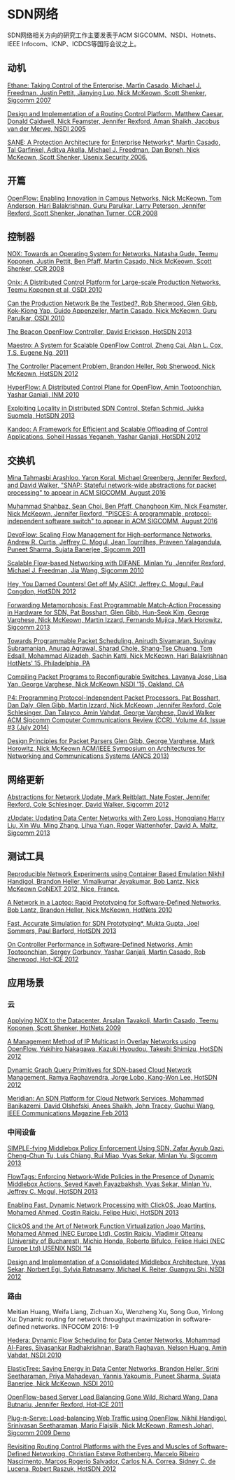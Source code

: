 # SDN网络

SDN网络相关方向的研究工作主要发表于ACM SIGCOMM、NSDI、Hotnets、IEEE Infocom、ICNP、ICDCS等国际会议之上。

## 动机
[Ethane: Taking Control of the Enterprise, Martìn Casado, Michael J. Freedman, Justin Pettit, Jianying Luo, Nick McKeown, Scott Shenker, Sigcomm 2007](http://yuba.stanford.edu/~casado/ethane-sigcomm07.pdf)

[Design and Implementation of a Routing Control Platform, Matthew Caesar, Donald Caldwell, Nick Feamster, Jennifer Rexford, Aman Shaikh, Jacobus van der Merwe, NSDI 2005](http://www.cs.princeton.edu/~jrex/papers/rcp-nsdi.pdf)

[SANE: A Protection Architecture for Enterprise Networks*, Martìn Casado, Tal Garfinkel, Aditya Akella, Michael J. Freedman, Dan Boneh, Nick McKeown, Scott Shenker, Usenix Security 2006.](http://yuba.stanford.edu/~casado/sane.pdf)
## 开篇
[OpenFlow: Enabling Innovation in Campus Networks, Nick McKeown, Tom Anderson, Hari Balakrishnan, Guru Parulkar, Larry Peterson, Jennifer Rexford, Scott Shenker, Jonathan Turner, CCR 2008](http://www.openflow.org/documents/openflow-wp-latest.pdf)
## 控制器
[NOX: Towards an Operating System for Networks, Natasha Gude, Teemu Koponen, Justin Pettit, Ben Pfaff, Martìn Casado, Nick McKeown, Scott Shenker, CCR 2008](http://yuba.stanford.edu/~casado/nox-ccr-final.pdf)

[Onix: A Distributed Control Platform for Large-scale Production Networks, Teemu Koponen et al, OSDI 2010](http://yuba.stanford.edu/~casado/onix-osdi.pdf)

[Can the Production Network Be the Testbed?, Rob Sherwood, Glen Gibb, Kok-Kiong Yap, Guido Appenzeller, Martìn Casado, Nick McKeown, Guru Parulkar, OSDI 2010](http://www.rob-sherwood.net/flowvisor-osdi10.pdf)

[The Beacon OpenFlow Controller, David Erickson, HotSDN 2013](http://yuba.stanford.edu/~derickso/docs/hotsdn15-erickson.pdf)

[Maestro: A System for Scalable OpenFlow Control, Zheng Cai, Alan L. Cox, T.S. Eugene Ng, 2011](http://www.cs.rice.edu/~eugeneng/papers/TR10-11.pdf)

[The Controller Placement Problem, Brandon Heller, Rob Sherwood, Nick McKeown, HotSDN 2012](http://conferences.sigcomm.org/sigcomm/2012/paper/hotsdn/p7.pdf)

[HyperFlow: A Distributed Control Plane for OpenFlow, Amin Tootoonchian, Yashar Ganjali, INM 2010](http://static.usenix.org/event/inm10/tech/full_papers/Tootoonchian.pdf)

[Exploiting Locality in Distributed SDN Control, Stefan Schmid, Jukka Suomela, HotSDN 2013](http://www.cs.helsinki.fi/u/josuomel/doc/local-sdn.pdf)

[Kandoo: A Framework for Efficient and Scalable Offloading of Control Applications, Soheil Hassas Yeganeh, Yashar Ganjali, HotSDN 2012](http://conferences.sigcomm.org/sigcomm/2012/paper/hotsdn/p19.pdf)

## 交换机
[Mina Tahmasbi Arashloo, Yaron Koral, Michael Greenberg, Jennifer Rexford, and David Walker, "SNAP: Stateful network-wide abstractions for packet processing" to appear in ACM SIGCOMM, August 2016](http://www.cs.princeton.edu/~jrex/papers/snap16.pdf)

[Muhammad Shahbaz, Sean Choi, Ben Pfaff, Changhoon Kim, Nick Feamster, Nick McKeown, Jennifer Rexford, "PISCES: A programmable, protocol-independent software switch" to appear in ACM SIGCOMM, August 2016](http://www.cs.princeton.edu/~jrex/papers/pisces16.pdf)

[DevoFlow: Scaling Flow Management for High-performance Networks, Andrew R. Curtis, Jeffrey C. Mogul, Jean Tourrilhes, Praveen Yalagandula, Puneet Sharma, Sujata Banerjee, Sigcomm 2011](http://conferences.sigcomm.org/sigcomm/2011/papers/sigcomm/p254.pdf)

[Scalable Flow-based Networking with DIFANE, Minlan Yu, Jennifer Rexford, Michael J. Freedman, Jia Wang, Sigcomm 2010](http://www.cs.princeton.edu/~jrex/papers/difane10.pdf)

[Hey, You Darned Counters! Get off My ASIC!, Jeffrey C. Mogul, Paul Congdon, HotSDN 2012](http://conferences.sigcomm.org/sigcomm/2012/paper/hotsdn/p25.pdf)

[Forwarding Metamorphosis: Fast Programmable Match-Action Processing in Hardware for SDN, Pat Bosshart, Glen Gibb, Hun-Seok Kim, George Varghese, Nick McKeown, Martin Izzard, Fernando Mujica, Mark Horowitz, Sigcomm 2013](http://yuba.stanford.edu/~nickm/papers/RMT-SIGCOMM.pdf)

[Towards Programmable Packet Scheduling. Anirudh Sivamaran, Suvinay Subramanian, Anurag Agrawal, Sharad Chole, Shang-Tse Chuang, Tom Edsall, Mohammad Alizadeh, Sachin Katti, Nick McKeown, Hari Balakrishnan HotNets' 15, Philadelphia, PA](http://yuba.stanford.edu/~nickm/papers/sivaraman.pdf)

[Compiling Packet Programs to Reconfigurable Switches. Lavanya Jose, Lisa Yan, George Varghese, Nick McKeown NSDI '15, Oakland, CA](http://yuba.stanford.edu/~nickm/papers/CompilingPacketPrograms.pdf)

[P4: Programming Protocol-Independent Packet Processors. Pat Bosshart, Dan Daly, Glen Gibb, Martin Izzard, Nick McKeown, Jennifer Rexford, Cole Schlesinger, Dan Talayco, Amin Vahdat, George Varghese, David Walker ACM Sigcomm Computer Communications Review (CCR). Volume 44, Issue #3 (July 2014)](http://yuba.stanford.edu/~nickm/papers/v44n3k2-bosshartA.pdf)

[Design Principles for Packet Parsers Glen Gibb, George Varghese, Mark Horowitz, Nick McKeown ACM/IEEE Symposium on Architectures for Networking and Communications Systems (ANCS 2013)](http://yuba.stanford.edu/~nickm/papers/ancs48-gibb.pdf)

## 网络更新
[Abstractions for Network Update, Mark Reitblatt, Nate Foster, Jennifer Rexford, Cole Schlesinger, David Walker, Sigcomm 2012](http://www.cs.cornell.edu/~jnfoster/papers/frenetic-consistent-updates.pdf)

[zUpdate: Updating Data Center Networks with Zero Loss, Hongqiang Harry Liu, Xin Wu, Ming Zhang, Lihua Yuan, Roger Wattenhofer, David A. Maltz, Sigcomm 2013](http://research.microsoft.com/en-us/people/mzh/zupdate-sigcomm13.pdf)

## 测试工具
[Reproducible Network Experiments using Container Based Emulation Nikhil Handigol, Brandon Heller, Vimalkumar Jeyakumar, Bob Lantz, Nick McKeown CoNEXT 2012, Nice, France.](http://yuba.stanford.edu/~nickm/papers/p253.pdf)

[A Network in a Laptop: Rapid Prototyping for Software-Defined Networks, Bob Lantz, Brandon Heller, Nick McKeown, HotNets 2010](http://yuba.stanford.edu/~nickm/papers/a19-lantz.pdf)

[Fast, Accurate Simulation for SDN Prototyping*, Mukta Gupta, Joel Sommers, Paul Barford, HotSDN 2013](http://pages.cs.wisc.edu/~pb/hotsdn_final.pdf)

[On Controller Performance in Software-Defined Networks, Amin Tootoonchian, Sergey Gorbunov, Yashar Ganjali, Martìn Casado, Rob Sherwood, Hot-ICE 2012](http://www.rob-sherwood.net/sdnperf.pdf)

## 应用场景

### 云


[Applying NOX to the Datacenter, Arsalan Tavakoli, Martìn Casado, Teemu Koponen, Scott Shenker, HotNets 2009](http://conferences.sigcomm.org/hotnets/2009/papers/hotnets2009-final103.pdf)

[A Management Method of IP Multicast in Overlay Networks using OpenFlow, Yukihiro Nakagawa, Kazuki Hyoudou, Takeshi Shimizu, HotSDN 2012](http://conferences.sigcomm.org/sigcomm/2012/paper/hotsdn/p91.pdf)

[Dynamic Graph Query Primitives for SDN-based Cloud Network Management, Ramya Raghavendra, Jorge Lobo, Kang-Won Lee, HotSDN 2012 ](http://conferences.sigcomm.org/sigcomm/2012/paper/hotsdn/p97.pdf)

[Meridian: An SDN Platform for Cloud Network Services, Mohammad Banikazemi, David Olshefski, Anees Shaikh, John Tracey, Guohui Wang, IEEE Communications Magazine Feb 2013](http://ieeexplore.ieee.org/stamp/stamp.jsp?tp=&arnumber=6461196)

### 中间设备
[SIMPLE-fying Middlebox Policy Enforcement Using SDN, Zafar Ayyub Qazi, Cheng-Chun Tu, Luis Chiang, Rui Miao, Vyas Sekar, Minlan Yu, Sigcomm 2013](http://www.cs.sunysb.edu/~vyas/papers/sigcomm13_simple.pdf)

[FlowTags: Enforcing Network-Wide Policies in the Presence of Dynamic Middlebox Actions, Seyed Kaveh Fayazbakhsh, Vyas Sekar, Minlan Yu, Jeffrey C. Mogul, HotSDN 2013](http://www.cs.sunysb.edu/~sfayazbakhsh/flowtags_hotsdn13.pdf)

[Enabling Fast, Dynamic Network Processing with ClickOS, Joao Martins, Mohamed Ahmed, Costin Raiciu, Felipe Huici, HotSDN 2013](http://nets.cs.pub.ro/~costin/files/hotsdn13.pdf)

[ClickOS and the Art of Network Function Virtualization Joao Martins, Mohamed Ahmed (NEC Europe Ltd), Costin Raiciu, Vladimir Olteanu (University of Bucharest), Michio Honda, Roberto Bifulco, Felipe Huici (NEC Europe Ltd) USENIX NSDI '14](https://www.usenix.org/system/files/conference/nsdi14/nsdi14-paper-martins.pdf)

[Design and Implementation of a Consolidated Middlebox Architecture, Vyas Sekar, Norbert Egi, Sylvia Ratnasamy, Michael K. Reiter, Guangyu Shi, NSDI 2012](https://www.usenix.org/system/files/conference/nsdi12/nsdi12-final96.pdf)

### 路由

Meitian Huang, Weifa Liang, Zichuan Xu, Wenzheng Xu, Song Guo, Yinlong Xu: Dynamic routing for network throughput maximization in software-defined networks. INFOCOM 2016: 1-9

[Hedera: Dynamic Flow Scheduling for Data Center Networks, Mohammad Al-Fares, Sivasankar Radhakrishnan, Barath Raghavan, Nelson Huang, Amin Vahdat, NSDI 2010](http://cseweb.ucsd.edu/~vahdat/papers/hedera_nsdi10.pdf)

[ElasticTree: Saving Energy in Data Center Networks, Brandon Heller, Srini Seetharaman, Priya Mahadevan, Yannis Yakoumis, Puneet Sharma, Sujata Banerjee, Nick McKeown, NSDI 2010](http://static.usenix.org/event/nsdi10/tech/full_papers/heller.pdf)

[OpenFlow-based Server Load Balancing Gone Wild, Richard Wang, Dana Butnariu, Jennifer Rexford, Hot-ICE 2011](http://www.cs.princeton.edu/~jrex/papers/loadwild10.pdf)

[Plug-n-Serve: Load-balancing Web Traffic using OpenFlow, Nikhil Handigol, Srinivasan Seetharaman, Mario Flajslik, Nick McKeown, Ramesh Johari, Sigcomm 2009 Demo](http://conferences.sigcomm.org/sigcomm/2009/demos/sigcomm-pd-2009-final26.pdf)

[Revisiting Routing Control Platforms with the Eyes and Muscles of Software-Defined Networking, Christian Esteve Rothenberg, Marcelo Ribeiro Nascimento, Marcos Rogerio Salvador, Carlos N.A. Correa, Sidney C. de Lucena, Robert Raszuk, HotSDN 2012](http://conferences.sigcomm.org/sigcomm/2012/paper/hotsdn/p13.pdf)




